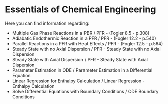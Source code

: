 # Essentials of Chemical Engineering

Here you can find information regarding:
- Multiple Gas Phase Reactions in a PBR / PFR - (Fogler 8.5 - p.308)
- Adiabatic Endothermic Reaction in a PFR / PFR - (Fogler 12.2 - p.540)
- Parallel Reactions in a PFR with Heat Effects / PFR - (Fogler 12.5 - p.564)
- Steady State with no Axial Dispersion / PFR - Steady State with no Axial Dispersion
- Steady State with Axial Dispersion / PFR - Steady State with Axial Dispersion
- Parameter Estimation in ODE / Parameter Estimation in a Differential Equation
- Linear Regression for Enthalpy Calculation / Linear Regression - Enthalpy Calculation
- Solve Differential Equations with Boundary Conditions / ODE Boundary Conditions

